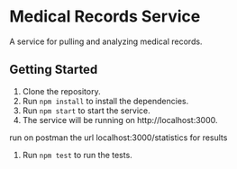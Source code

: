 # Medical Records Service

A service for pulling and analyzing medical records.

## Getting Started

1. Clone the repository.
2. Run `npm install` to install the dependencies.
3. Run `npm start` to start the service.
4. The service will be running on http://localhost:3000.

run on postman the url localhost:3000/statistics for results


1. Run `npm test` to run the tests.
 